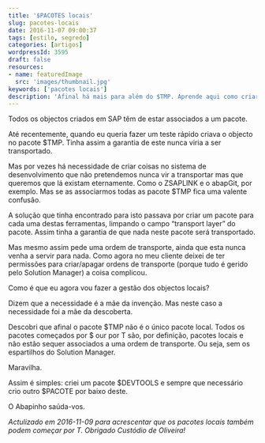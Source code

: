 ```yaml
---
title: '$PACOTES locais'
slug: pacotes-locais
date: 2016-11-07 09:00:37
tags: [estilo, segredo]
categories: [artigos]
wordpressId: 3595
draft: false
resources:
- name: featuredImage
  src: 'images/thumbnail.jpg'
keywords: ['pacotes locais']
description: 'Afinal há mais para além do $TMP. Aprende aqui como criar pacotes locais para os objectos que não pretendes que sejam transportados.'
---
```

Todos os objectos criados em SAP têm de estar associados a um pacote.

Até recentemente, quando eu queria fazer um teste rápido criava o objecto no pacote $TMP. Tinha assim a garantia de este nunca viria a ser transportado.

Mas por vezes há necessidade de criar coisas no sistema de desenvolvimento que não pretendemos nunca vir a transportar mas que queremos que lá existam eternamente. Como o ZSAPLINK e o abapGit, por exemplo. Mas se as associarmos todas as pacote $TMP fica uma valente confusão.

<!--more-->

A solução que tinha encontrado para isto passava por criar um pacote para cada uma destas ferramentas, limpando o campo “transport layer” do pacote. Assim tinha a garantia de que nada neste pacote será transportado.

Mas mesmo assim pede uma ordem de transporte, ainda que esta nunca venha a servir para nada. Como agora no meu cliente deixei de ter permissões para criar/apagar ordens de transporte (porque tudo é gerido pelo Solution Manager) a coisa complicou.

Como é que eu agora vou fazer a gestão dos objectos locais?

Dizem que a necessidade é a mãe da invenção. Mas neste caso a necessidade foi a mãe da descoberta.

Descobri que afinal o pacote $TMP não é o único pacote local. Todos os pacotes começados por $ our por T são, por definição, pacotes locais e não estão sequer associados a uma ordem de transporte. Ou seja, sem os espartilhos do Solution Manager.

Maravilha.

Assim é simples: criei um pacote $DEVTOOLS e sempre que necessário crio outro $PACOTE por baixo deste.

O Abapinho saúda-vos.

_Actulizado em 2016-11-09 para acrescentar que os pacotes locais também podem começar por T. Obrigado Custódio de Oliveira!_
